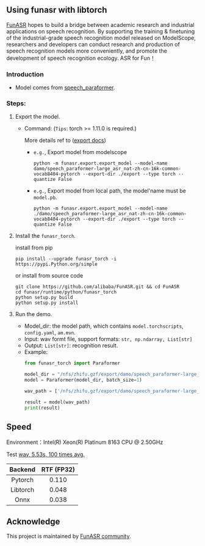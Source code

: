 ## Using funasr with libtorch

[FunASR](https://github.com/alibaba-damo-academy/FunASR) hopes to build a bridge between academic research and industrial applications on speech recognition. By supporting the training & finetuning of the industrial-grade speech recognition model released on ModelScope, researchers and developers can conduct research and production of speech recognition models more conveniently, and promote the development of speech recognition ecology. ASR for Fun！

### Introduction
- Model comes from [speech_paraformer](https://www.modelscope.cn/models/damo/speech_paraformer-large_asr_nat-zh-cn-16k-common-vocab8404-pytorch/summary).

### Steps:
1. Export the model.
   - Command: (`Tips`: torch >= 1.11.0 is required.)

       More details ref to ([export docs](https://github.com/alibaba-damo-academy/FunASR/tree/main/funasr/export))

       - `e.g.`, Export model from modelscope
         ```shell
         python -m funasr.export.export_model --model-name damo/speech_paraformer-large_asr_nat-zh-cn-16k-common-vocab8404-pytorch --export-dir ./export --type torch --quantize False
         ```
       - `e.g.`, Export model from local path, the model'name must be `model.pb`.
         ```shell
         python -m funasr.export.export_model --model-name ./damo/speech_paraformer-large_asr_nat-zh-cn-16k-common-vocab8404-pytorch --export-dir ./export --type torch --quantize False
         ```


2. Install the `funasr_torch`.
    
    install from pip
    ```shell
    pip install --upgrade funasr_torch -i https://pypi.Python.org/simple
    ```
    or install from source code

    ```shell
    git clone https://github.com/alibaba/FunASR.git && cd FunASR
    cd funasr/runtime/python/funasr_torch
    python setup.py build
    python setup.py install
    ```

3. Run the demo.
   - Model_dir: the model path, which contains `model.torchscripts`, `config.yaml`, `am.mvn`.
   - Input: wav formt file, support formats: `str, np.ndarray, List[str]`
   - Output: `List[str]`: recognition result.
   - Example:
        ```python
        from funasr_torch import Paraformer

        model_dir = "/nfs/zhifu.gzf/export/damo/speech_paraformer-large_asr_nat-zh-cn-16k-common-vocab8404-pytorch"
        model = Paraformer(model_dir, batch_size=1)

        wav_path = ['/nfs/zhifu.gzf/export/damo/speech_paraformer-large_asr_nat-zh-cn-16k-common-vocab8404-pytorch/example/asr_example.wav']

        result = model(wav_path)
        print(result)
        ```

## Speed

Environment：Intel(R) Xeon(R) Platinum 8163 CPU @ 2.50GHz

Test [wav, 5.53s, 100 times avg.](https://isv-data.oss-cn-hangzhou.aliyuncs.com/ics/MaaS/ASR/test_audio/asr_example_zh.wav)

| Backend  | RTF (FP32) |
|:--------:|:----------:|
| Pytorch  |   0.110    |
| Libtorch |   0.048    |
|   Onnx   |   0.038    |

## Acknowledge
This project is maintained by [FunASR community](https://github.com/alibaba-damo-academy/FunASR).
